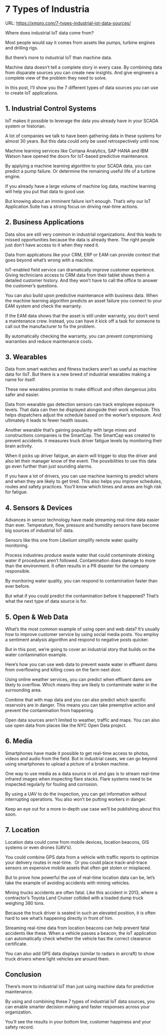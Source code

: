# 7 Types of Industria

URL: https://xmpro.com/7-types-industrial-iot-data-sources/

Where does industrial IoT data come from?

Most people would say it comes from assets like pumps, turbine engines and drilling rigs.

But there’s more to industrial IoT than machine data.

Machine data doesn’t tell a complete story in every case. By combining data from disparate sources you can create new insights. And give engineers a complete view of the problem they need to solve.

In this post, I’ll show you the 7 different types of data sources you can use to create IoT applications.

## 1. Industrial Control Systems

IoT makes it possible to leverage the data you already have in your SCADA system or historian.

A lot of companies we talk to have been gathering data in these systems for almost 30 years. But this data could only be used retrospectively until now.

Machine learning services like Cortana Analytics, SAP HANA and IBM Watson have opened the doors for IoT-based predictive maintenance.

By applying a machine learning algorithm to your SCADA data, you can predict a pump failure. Or determine the remaining useful life of a turbine engine.

If you already have a large volume of machine log data, machine learning will help you put that data to good use.

But knowing about an imminent failure isn’t enough. That’s why our IoT Application Suite has a strong focus on driving real-time actions.

## 2. Business Applications

Data silos are still very common in industrial organizations. And this leads to missed opportunities because the data is already there. The right people just don’t have access to it when they need it.

Data from applications like your CRM, ERP or EAM can provide context that goes beyond what’s wrong with a machine.

IoT-enabled field service can dramatically improve customer experience. Giving technicians access to CRM data from their tablet shows them a detailed customer history. And they won’t have to call the office to answer the customer’s questions.

You can also build upon predictive maintenance with business data. When the machine learning algorithm predicts an asset failure you connect to your EAM system and check the warranty.

If the EAM data shows that the asset is still under warranty, you don’t send a maintenance crew. Instead, you can have it kick off a task for someone to call out the manufacturer to fix the problem.

By automatically checking the warranty, you can prevent compromising warranties and reduce maintenance costs.

## 3. Wearables

Data from smart watches and fitness trackers aren’t as useful as machine data for IIoT. But there is a new breed of industrial wearables making a name for itself.

These new wearables promise to make difficult and often dangerous jobs safer and easier.

Data from wearable gas detection sensors can track employee exposure levels. That data can then be displayed alongside their work schedule. This helps dispatchers adjust the schedule based on the worker’s exposure. And ultimately it leads to fewer health issues.

Another wearable that’s gaining popularity with large mines and constructions companies is the SmartCap. The SmartCap was created to prevent accidents. It measures truck driver fatigue levels by monitoring their brain activity.

When it picks up driver fatigue, an alarm will trigger to stop the driver and also let their manager know of the event. The possibilities to use this data go even further than just sounding alarms.

If you have a lot of drivers, you can use machine learning to predict where and when they are likely to get tired. This also helps you improve schedules, routes and safety practices. You’ll know which times and areas are high risk for fatigue.

## 4. Sensors & Devices

Advances in sensor technology have made streaming real-time data easier than ever. Temperature, flow, pressure and humidity sensors have become big sources of industrial IoT data.

Sensors like this one from Libelium simplify remote water quality monitoring.

Process industries produce waste water that could contaminate drinking water if procedures aren’t followed. Contamination does damage to more than the environment. It often results in a PR disaster for the company responsible.

By monitoring water quality, you can respond to contamination faster than ever before.

But what if you could predict the contamination before it happened? That’s what the next type of data source is for.

## 5. Open & Web Data

What’s the most common example of using open and web data? It’s usually how to improve customer service by using social media posts. You employ a sentiment analysis algorithm and respond to negative posts quicker.

But in this post, we’re going to cover an industrial story that builds on the water contamination example.

Here’s how you can use web data to prevent waste water in effluent dams from overflowing and killing cows on the farm next door.

Using online weather services, you can predict when effluent dams are likely to overflow. Which means they are likely to contaminate water in the surrounding area.

Combine that with map data and you can also predict which specific reservoirs are in danger. This means you can take preemptive action and prevent the contamination from happening.

Open data sources aren’t limited to weather, traffic and maps. You can also use open data from places like the NYC Open Data project.

## 6. Media

Smartphones have made it possible to get real-time access to photos, videos and audio from the field. But in industrial cases, we can go beyond using smartphones to upload a picture of a broken machine.

One way to use media as a data source in oil and gas is to stream real-time infrared images when inspecting flare stacks. Flare systems need to be inspected regularly for fouling and corrosion.

By using a UAV to do the inspection, you can get information without interrupting operations. You also won’t be putting workers in danger.

Keep an eye out for a more in-depth use case we’ll be publishing about this soon.

## 7. Location

Location data could come from mobile devices, location beacons, GIS systems or even drones (UAV’s).

You could combine GPS data from a vehicle with traffic reports to optimize your delivery routes in real-time.  Or you could place track-and-trace sensors on expensive mobile assets that often get stolen or misplaced.

But to prove how powerful the use of real-time location data can be, let’s take the example of avoiding accidents with mining vehicles.

Mining trucks accidents are often fatal. Like this accident in 2013, where a contractor’s Toyota Land Cruiser collided with a loaded dump truck weighing 380 tons.

Because the truck driver is seated in such an elevated position, it is often hard to see what’s happening directly in front of him.

Streaming real-time data from location beacons can help prevent fatal accidents like these. When a vehicle passes a beacon, the IoT application can automatically check whether the vehicle has the correct clearance certificate.

You can also add GPS data displays (similar to radars in aircraft) to show truck drivers where light vehicles are around them.

## Conclusion

There’s more to industrial IoT than just using machine data for predictive maintenance.

By using and combining these 7 types of industrial IoT data sources, you can enable smarter decision making and faster responses across your organization.

You’ll see the results in your bottom line, customer happiness and your safety record.

